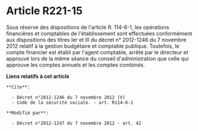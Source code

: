 # Article R221-15

Sous réserve des dispositions de l'article R. 114-6-1, les opérations financières et comptables de l'établissement sont
effectuées conformément aux dispositions des titres Ier et III du décret n° 2012-1246 du 7 novembre 2012 relatif à la gestion
budgétaire et comptable publique. Toutefois, le compte financier est établi par l'agent comptable, arrêté par le directeur et
approuvé lors de la même séance du conseil d'administration que celle qui approuve les comptes annuels et les comptes
combinés.

**Liens relatifs à cet article**

	**Cite**:

	  - Décret n°2012-1246 du 7 novembre 2012 (V)
	  - Code de la sécurité sociale. - art. R114-6-1

	**Modifié par**:

	  - Décret n°2012-1247 du 7 novembre 2012 - art. 42
